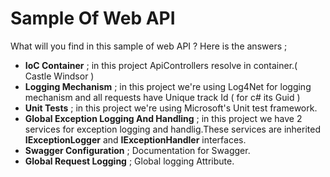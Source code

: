# Sample Of Web API
What will you find in this sample of web API ? Here is the answers ;

 - **IoC Container** ; in this project ApiControllers resolve in container.( Castle Windsor )
 - **Logging Mechanism** ; in this project we're using Log4Net for logging mechanism and all requests have Unique track Id ( for c# its Guid )
 - **Unit Tests** ; in this project we're using Microsoft's Unit test framework.
 - **Global Exception Logging And Handling** ; in this project we have 2 services for exception logging and handlig.These services are inherited **IExceptionLogger** and **IExceptionHandler** interfaces.
 - **Swagger Configuration** ; Documentation for Swagger.
 - **Global Request Logging** ; Global logging Attribute.

